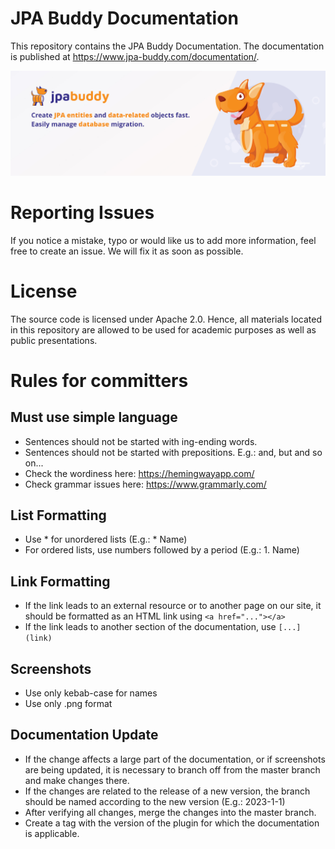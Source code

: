 # JPA Buddy Documentation

This repository contains the JPA Buddy Documentation. The documentation is published at https://www.jpa-buddy.com/documentation/.

![banner](readme/banner.jpg)

# Reporting Issues

If you notice a mistake, typo or would like us to add more information, feel free to create an issue. We will fix it as soon as possible.

# License
The source code is licensed under Apache 2.0. Hence, all materials located in this repository are allowed to be used for academic purposes as well as public presentations.

# Rules for committers

## Must use simple language

* Sentences should not be started with ing-ending words.
* Sentences should not be started with prepositions. E.g.: and, but and so on...
* Check the wordiness here: https://hemingwayapp.com/
* Check grammar issues here: https://www.grammarly.com/

## List Formatting

* Use * for unordered lists (E.g.: * Name)
* For ordered lists, use numbers followed by a period (E.g.: 1. Name)

## Link Formatting

* If the link leads to an external resource or to another page on our site, it should be formatted as an HTML link using `<a href="..."></a>`
* If the link leads to another section of the documentation, use `[...](link)` 

## Screenshots

* Use only kebab-case for names
* Use only .png format

## Documentation Update

* If the change affects a large part of the documentation, or if screenshots are being updated, it is necessary to branch off from the master branch and make changes there.
* If the changes are related to the release of a new version, the branch should be named according to the new version (E.g.: 2023-1-1)
* After verifying all changes, merge the changes into the master branch.
* Create a tag with the version of the plugin for which the documentation is applicable.
